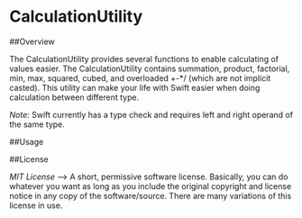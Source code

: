 # CalculationUtility

##Overview

The CalculationUtility provides several functions to enable calculating of values easier. The CalculationUtility contains summation, product, factorial, min, max, squared, cubed, and overloaded +-*/ (which are not implicit casted). This utility can make your life with Swift easier when doing calculation between different type.

*Note:* Swift currently has a type check and requires left and right operand of the same type.

##Usage

##License

*MIT License* --> A short, permissive software license. Basically, you can do whatever you want as long as you include the original copyright and license notice in any copy of the software/source.  There are many variations of this license in use.
